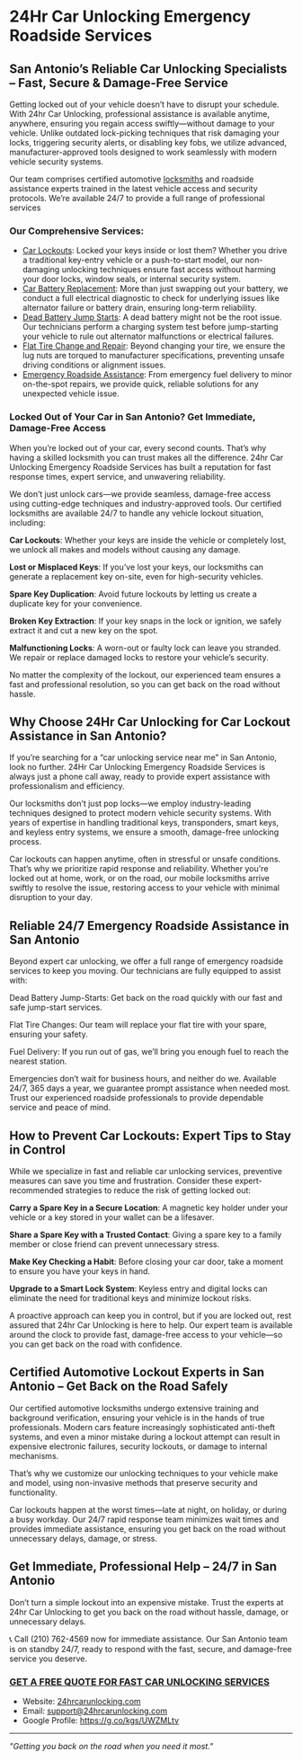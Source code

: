# 24Hr Car Unlocking Emergency Roadside Services

## San Antonio’s Reliable Car Unlocking Specialists – Fast, Secure & Damage-Free Service
Getting locked out of your vehicle doesn’t have to disrupt your schedule. With 24hr Car Unlocking, professional assistance is available anytime, anywhere, ensuring you regain access swiftly—without damage to your vehicle. 
Unlike outdated lock-picking techniques that risk damaging your locks, triggering security alerts, or disabling key fobs, we utilize advanced, manufacturer-approved tools designed to work seamlessly with modern vehicle security systems.

Our team comprises certified automotive [locksmiths](https://24hrcarunlocking.com/locations/car-locksmith-san-antonio/) and roadside assistance experts trained in the latest vehicle access and security protocols. We’re available 24/7 to provide a full range of professional services

### Our Comprehensive Services:

- [Car Lockouts](https://24hrcarunlocking.com/locations/san-antonio/): Locked your keys inside or lost them? Whether you drive a traditional key-entry vehicle or a push-to-start model, our non-damaging unlocking techniques ensure fast access without harming your door locks, window seals, or internal security system.
- [Car Battery Replacement](https://24hrcarunlocking.com/car-battery-replacement-san-antonio/): More than just swapping out your battery, we conduct a full electrical diagnostic to check for underlying issues like alternator failure or battery drain, ensuring long-term reliability.
- [Dead Battery Jump Starts](https://24hrcarunlocking.com/locations/jump-start-a-car-austin/): A dead battery might not be the root issue. Our technicians perform a charging system test before jump-starting your vehicle to rule out alternator malfunctions or electrical failures.
- [Flat Tire Change and Repair](https://24hrcarunlocking.com/flat-tire-change-san-antonio/): Beyond changing your tire, we ensure the lug nuts are torqued to manufacturer specifications, preventing unsafe driving conditions or alignment issues.
- [Emergency Roadside Assistance](https://24hrcarunlocking.com/locations/roadside-assistance-san-antonio/): From emergency fuel delivery to minor on-the-spot repairs, we provide quick, reliable solutions for any unexpected vehicle issue.

### Locked Out of Your Car in San Antonio? Get Immediate, Damage-Free Access

When you’re locked out of your car, every second counts. That’s why having a skilled locksmith you can trust makes all the difference. 24hr Car Unlocking Emergency Roadside Services has built a reputation for fast response times, expert service, and unwavering reliability.

We don’t just unlock cars—we provide seamless, damage-free access using cutting-edge techniques and industry-approved tools. Our certified locksmiths are available 24/7 to handle any vehicle lockout situation, including:

**Car Lockouts**: Whether your keys are inside the vehicle or completely lost, we unlock all makes and models without causing any damage.

**Lost or Misplaced Keys**: If you’ve lost your keys, our locksmiths can generate a replacement key on-site, even for high-security vehicles.

**Spare Key Duplication**: Avoid future lockouts by letting us create a duplicate key for your convenience.

**Broken Key Extraction**: If your key snaps in the lock or ignition, we safely extract it and cut a new key on the spot.

**Malfunctioning Locks**: A worn-out or faulty lock can leave you stranded. We repair or replace damaged locks to restore your vehicle’s security.

No matter the complexity of the lockout, our experienced team ensures a fast and professional resolution, so you can get back on the road without hassle.

## Why Choose 24Hr Car Unlocking for Car Lockout Assistance in San Antonio?

If you’re searching for a “car unlocking service near me” in San Antonio, look no further. 24Hr Car Unlocking Emergency Roadside Services is always just a phone call away, ready to provide expert assistance with professionalism and efficiency.

Our locksmiths don’t just pop locks—we employ industry-leading techniques designed to protect modern vehicle security systems. With years of expertise in handling traditional keys, transponders, smart keys, and keyless entry systems, we ensure a smooth, damage-free unlocking process.

Car lockouts can happen anytime, often in stressful or unsafe conditions. That’s why we prioritize rapid response and reliability. Whether you're locked out at home, work, or on the road, our mobile locksmiths arrive swiftly to resolve the issue, restoring access to your vehicle with minimal disruption to your day.

## Reliable 24/7 Emergency Roadside Assistance in San Antonio

Beyond expert car unlocking, we offer a full range of emergency roadside services to keep you moving. Our technicians are fully equipped to assist with:

Dead Battery Jump-Starts: Get back on the road quickly with our fast and safe jump-start services.

Flat Tire Changes: Our team will replace your flat tire with your spare, ensuring your safety.

Fuel Delivery: If you run out of gas, we’ll bring you enough fuel to reach the nearest station.

Emergencies don’t wait for business hours, and neither do we. Available 24/7, 365 days a year, we guarantee prompt assistance when needed most. Trust our experienced roadside professionals to provide dependable service and peace of mind.

## How to Prevent Car Lockouts: Expert Tips to Stay in Control

While we specialize in fast and reliable car unlocking services, preventive measures can save you time and frustration. Consider these expert-recommended strategies to reduce the risk of getting locked out:

**Carry a Spare Key in a Secure Location**: A magnetic key holder under your vehicle or a key stored in your wallet can be a lifesaver.

**Share a Spare Key with a Trusted Contact**: Giving a spare key to a family member or close friend can prevent unnecessary stress.

**Make Key Checking a Habit**: Before closing your car door, take a moment to ensure you have your keys in hand.

**Upgrade to a Smart Lock System**: Keyless entry and digital locks can eliminate the need for traditional keys and minimize lockout risks.

A proactive approach can keep you in control, but if you are locked out, rest assured that 24hr Car Unlocking is here to help. Our expert team is available around the clock to provide fast, damage-free access to your vehicle—so you can get back on the road with confidence.

## Certified Automotive Lockout Experts in San Antonio – Get Back on the Road Safely

Our certified automotive locksmiths undergo extensive training and background verification, ensuring your vehicle is in the hands of true professionals. Modern cars feature increasingly sophisticated anti-theft systems, and even a minor mistake during a lockout attempt can result in expensive electronic failures, security lockouts, or damage to internal mechanisms.

That’s why we customize our unlocking techniques to your vehicle make and model, using non-invasive methods that preserve security and functionality.

Car lockouts happen at the worst times—late at night, on holiday, or during a busy workday. Our 24/7 rapid response team minimizes wait times and provides immediate assistance, ensuring you get back on the road without unnecessary delays, damage, or stress.


## Get Immediate, Professional Help – 24/7 in San Antonio
Don’t turn a simple lockout into an expensive mistake. Trust the experts at 24hr Car Unlocking to get you back on the road without hassle, damage, or unnecessary delays.

📞 Call (210) 762-4569 now for immediate assistance. Our San Antonio team is on standby 24/7, ready to respond with the fast, secure, and damage-free service you deserve.



### [GET A FREE QUOTE FOR FAST CAR UNLOCKING SERVICES](https://24hrcarunlocking.com/locations/san-antonio/)

- Website: [24hrcarunlocking.com](https://24hrcarunlocking.com/)
- Email: support@24hrcarunlocking.com
- Google Profile: https://g.co/kgs/UWZMLtv

---

*"Getting you back on the road when you need it most."*
<!---
24HrCarUnlock/24HrCarUnlock is a ✨ special ✨ repository because its `README.md` (this file) appears on your GitHub profile.
You can click the Preview link to take a look at your changes.
--->
